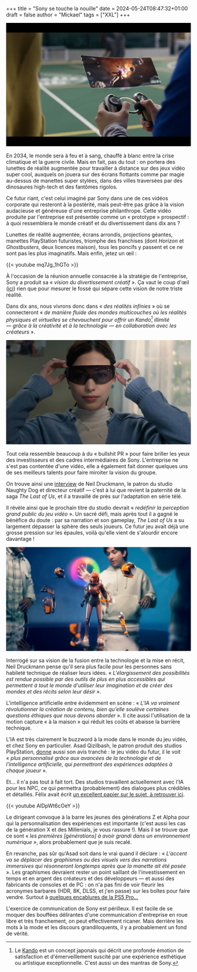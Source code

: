 +++
title = "Sony se touche la nouille"
date = 2024-05-24T08:47:32+01:00
draft = false
author = "Mickael"
tags = ["XXL"]
+++

![Sony](Sony.jpg "Portal 2 confirmé.")

En 2034, le monde sera à feu et à sang, chauffé à blanc entre la crise climatique et la guerre civile. Mais en fait, pas du tout : on portera des lunettes de réalité augmentée pour travailler à distance sur des jeux vidéo super cool, auxquels on jouera sur des écrans flottants comme par magie au-dessus de manettes super stylées, dans des villes traversées par des dinosaures high-tech et des fantômes rigolos.

Ce futur riant, c'est celui imaginé par Sony dans une de ces vidéos corporate qui resteront à la postérité, mais peut-être pas grâce à la vision audacieuse et généreuse d'une entreprise philanthrope. Cette vidéo produite par l'entreprise est présentée comme un « prototype » prospectif : à quoi ressemblera le monde créatif et du divertissement dans dix ans ? 

Lunettes de réalité augmentée, écrans arrondis, projections géantes, manettes PlayStation futuristes, triomphe des franchises (dont *Horizon* et *Ghostbusters*, deux licences maison), tous les poncifs y passent et ce ne sont pas les plus imaginatifs. Mais enfin, jetez un œil :

{{< youtube mq7Jg_1hGTo >}} 

À l'occasion de la réunion annuelle consacrée à la stratégie de l'entreprise, Sony a produit sa « *vision du divertissement créatif* ». Ça vaut le coup d'œil ([ici](https://www.sony.com/en/SonyInfo/creative-entertainment-vision/)) rien que pour mesurer le fossé qui sépare cette vision de notre triste réalité. 

Dans dix ans, nous vivrons donc dans « *des réalités infinies* » où se connecteront « *de manière fluide des mondes multicouches où les réalités physiques et virtuelles se chevauchent pour offrir un Kando[^1] illimité — grâce à la créativité et à la technologie — en collaboration avec les créateurs* ».

![Sony](Sony1.jpg "Sony Player One")

Tout cela ressemble beaucoup à du « bullshit PR » pour faire briller les yeux des investisseurs et des cadres intermédiaires de Sony. L'entreprise ne s'est pas contentée d'une vidéo, elle a également fait donner quelques uns de ses meilleurs talents pour faire miroiter la vision du groupe.

On trouve ainsi une [interview](https://www.sony.com/en/SonyInfo/creative-entertainment-vision/interview/2.html) de Neil Druckmann, le patron du studio Naughty Dog et directeur créatif — c'est à lui que revient la paternité de la saga *The Last of Us*, et il a travaillé de près sur l'adaptation en série télé.

Il révèle ainsi que le prochain titre du studio devrait « *redéfinir la perception grand public du jeu vidéo* ». Un sacré défi, mais après tout il a gagné le bénéfice du doute : par sa narration et son gameplay, *The Last of Us* a su largement dépasser la sphère des seuls joueurs. Ce futur jeu avait déjà une grosse pression sur les épaules, voilà qu'elle vient de s'alourdir encore davantage !

![Sony](Sony2.jpg "On n'a décidément rien fait de mieux depuis Minority Report.")

Interrogé sur sa vision de la fusion entre la technologie et la mise en récit, Neil Druckmann pense qu'il sera plus facile pour les personnes sans habileté technique de réaliser leurs idées. « *L'élargissement des possibilités est rendue possible par des outils de plus en plus accessibles qui permettent à tout le monde d'utiliser leur imagination et de créer des mondes et des récits selon leur désir* ».

L'intelligence artificielle entre évidemment en scène : « *L'IA va vraiment révolutionner la création de contenu, bien qu'elle soulève certaines questions éthiques que nous devons aborder* ». Il cite aussi l'utilisation de la motion capture « à la maison » qui réduit les coûts et abaisse la barrière technique.

L'IA est très clairement le buzzword à la mode dans le monde du jeu vidéo, et chez Sony en particulier. Asad Qizilbash, le patron produit des studios PlayStation, [donne](https://www.sony.com/en/SonyInfo/creative-entertainment-vision/interview/3.html) aussi son avis tranché : le jeu vidéo du futur, il le voit « *plus personnalisé grâce aux avancées de la technologie et de l'intelligence artificielle, qui permettront des expériences adaptées à chaque joueur* ».

Et… il n'a pas tout à fait tort. Des studios travaillent actuellement avec l'IA pour les NPC, ce qui permettra (probablement) des dialogues plus crédibles et détaillés. Félix avait écrit [un excellent papier sur le sujet, à retrouver ici](https://nostick.fr/articles/2024/avril/0104-comment-la-generative-veut-revolutionner-notre-rapport-aux-pnj/). 

{{< youtube AlDpWt6cOeY >}}

Le dirigeant convoque à la barre les jeunes des générations Z et Alpha pour qui la personnalisation des expériences est importante (c'est aussi les cas de la génération X et des Millenials, je vous rassure !). Mais il se trouve que ce sont « *les premières [générations] à avoir grandi dans un environnement numérique* », alors probablement que je suis recalé.

En revanche, pas sûr qu'Asad soit dans le vrai quand il déclare : « *L'accent va se déplacer des graphismes ou des visuels vers des narrations immersives qui résonneront longtemps après que la manette ait été posée* ». Les graphismes devraient rester un point saillant de l'investissement en temps et en argent des créateurs et des développeurs — et aussi des fabricants de consoles et de PC : on n'a pas fini de voir fleurir les acronymes barbares (HDR, 8K, DLSS, et j'en passe) sur les boîtes pour faire vendre. Surtout à [quelques encablures de la PS5 Pro…](https://nostick.fr/articles/2024/avril/1704-meilleur-gpu-optimisation-ray-tracing-bientot-une-ps5-pour-les-pros/)

L'exercice de communication de Sony est périlleux. Il est facile de se moquer des bouffées délirantes d'une communication d'entreprise en roue libre et très franchement, on peut effectivement ricaner. Mais derrière les mots à la mode et les discours grandiloquents, il y a probablement un fond de vérité.

[^1]: Le [Kando](https://www.sony.co.uk/alphauniverse/stories/kando-attitude) est un concept japonais qui décrit une profonde émotion de satisfaction et d'émerveillement suscité par une expérience esthétique ou artistique exceptionnelle. C'est aussi un des mantras de Sony.